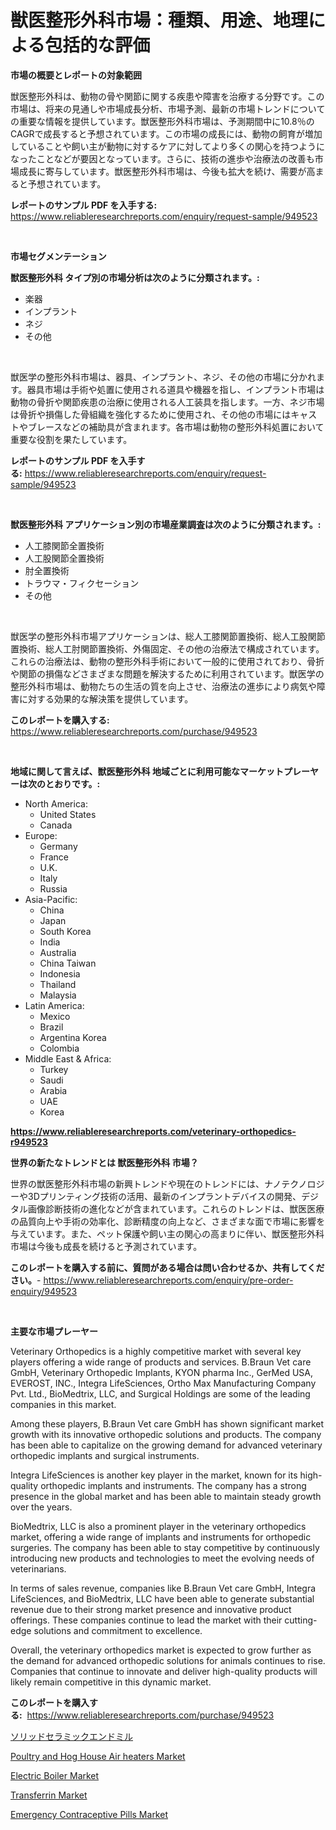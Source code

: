 <p><h1>獣医整形外科市場：種類、用途、地理による包括的な評価</h1></p><p><strong>市場の概要とレポートの対象範囲</strong></p>
<p><p>獣医整形外科は、動物の骨や関節に関する疾患や障害を治療する分野です。この市場は、将来の見通しや市場成長分析、市場予測、最新の市場トレンドについての重要な情報を提供しています。獣医整形外科市場は、予測期間中に10.8％のCAGRで成長すると予想されています。この市場の成長には、動物の飼育が増加していることや飼い主が動物に対するケアに対してより多くの関心を持つようになったことなどが要因となっています。さらに、技術の進歩や治療法の改善も市場成長に寄与しています。獣医整形外科市場は、今後も拡大を続け、需要が高まると予想されています。</p></p>
<p><strong>レポートのサンプル PDF を入手する:</strong> <a href="https://www.reliableresearchreports.com/enquiry/request-sample/949523">https://www.reliableresearchreports.com/enquiry/request-sample/949523</a></p>
<p>&nbsp;</p>
<p><strong>市場セグメンテーション</strong></p>
<p><strong>獣医整形外科 タイプ別の市場分析は次のように分類されます。:</strong></p>
<p><ul><li>楽器</li><li>インプラント</li><li>ネジ</li><li>その他</li></ul></p>
<p>&nbsp;</p>
<p><p>獣医学の整形外科市場は、器具、インプラント、ネジ、その他の市場に分かれます。器具市場は手術や処置に使用される道具や機器を指し、インプラント市場は動物の骨折や関節疾患の治療に使用される人工装具を指します。一方、ネジ市場は骨折や損傷した骨組織を強化するために使用され、その他の市場にはキャストやブレースなどの補助具が含まれます。各市場は動物の整形外科処置において重要な役割を果たしています。</p></p>
<p><strong>レポートのサンプル PDF を入手する:</strong>&nbsp;<a href="https://www.reliableresearchreports.com/enquiry/request-sample/949523">https://www.reliableresearchreports.com/enquiry/request-sample/949523</a></p>
<p>&nbsp;</p>
<p><strong> 獣医整形外科 アプリケーション別の市場産業調査は次のように分類されます。:</strong></p>
<p><ul><li>人工膝関節全置換術</li><li>人工股関節全置換術</li><li>肘全置換術</li><li>トラウマ・フィクセーション</li><li>その他</li></ul></p>
<p>&nbsp;</p>
<p><p>獣医学の整形外科市場アプリケーションは、総人工膝関節置換術、総人工股関節置換術、総人工肘関節置換術、外傷固定、その他の治療法で構成されています。これらの治療法は、動物の整形外科手術において一般的に使用されており、骨折や関節の損傷などさまざまな問題を解決するために利用されています。獣医学の整形外科市場は、動物たちの生活の質を向上させ、治療法の進歩により病気や障害に対する効果的な解決策を提供しています。</p></p>
<p><strong>このレポートを購入する:</strong>&nbsp; <a href="https://www.reliableresearchreports.com/purchase/949523">https://www.reliableresearchreports.com/purchase/949523</a></p>
<p>&nbsp;</p>
<p><strong>地域に関して言えば、獣医整形外科 地域ごとに利用可能なマーケットプレーヤーは次のとおりです。:</strong></p>
<p><ul>
    <li>
        North America:
        <ul>
            <li>United States</li>
            <li>Canada</li>
        </ul>
    </li>
    <li>
        Europe:
        <ul>
            <li>Germany</li>
            <li>France</li>
            <li>U.K.</li>
            <li>Italy</li>
            <li>Russia</li>
        </ul>
    </li>
    <li>
        Asia-Pacific:
        <ul>
            <li>China</li>
            <li>Japan</li>
            <li>South Korea</li>
            <li>India</li>
            <li>Australia</li>
            <li>China Taiwan</li>
            <li>Indonesia</li>
            <li>Thailand</li>
            <li>Malaysia</li>
        </ul>
    </li>
    <li>
        Latin America:
        <ul>
            <li>Mexico</li>
            <li>Brazil</li>
            <li>Argentina Korea</li>
            <li>Colombia</li>
        </ul>
    </li>
    <li>
        Middle East & Africa:
        <ul>
            <li>Turkey</li>
            <li>Saudi</li>
            <li>Arabia</li>
            <li>UAE</li>
            <li>Korea</li>
        </ul>
    </li>
    </ul></p>
<p><strong><a href="https://www.reliableresearchreports.com/veterinary-orthopedics-r949523">https://www.reliableresearchreports.com/veterinary-orthopedics-r949523</a></strong>&nbsp;</p>
<p><strong>世界の新たなトレンドとは 獣医整形外科 市場？</strong></p>
<p><p>世界の獣医整形外科市場の新興トレンドや現在のトレンドには、ナノテクノロジーや3Dプリンティング技術の活用、最新のインプラントデバイスの開発、デジタル画像診断技術の進化などが含まれています。これらのトレンドは、獣医医療の品質向上や手術の効率化、診断精度の向上など、さまざまな面で市場に影響を与えています。また、ペット保護や飼い主の関心の高まりに伴い、獣医整形外科市場は今後も成長を続けると予測されています。</p></p>
<p><strong>このレポートを購入する前に、質問がある場合は問い合わせるか、共有してください。</strong>- <a href="https://www.reliableresearchreports.com/enquiry/pre-order-enquiry/949523">https://www.reliableresearchreports.com/enquiry/pre-order-enquiry/949523</a></p>
<p>&nbsp;</p>
<p><strong>主要な市場プレーヤー</strong></p>
<p><p>Veterinary Orthopedics is a highly competitive market with several key players offering a wide range of products and services. B.Braun Vet care GmbH, Veterinary Orthopedic Implants, KYON pharma Inc., GerMed USA, EVEROST, INC., Integra LifeSciences, Ortho Max Manufacturing Company Pvt. Ltd., BioMedtrix, LLC, and Surgical Holdings are some of the leading companies in this market.</p><p>Among these players, B.Braun Vet care GmbH has shown significant market growth with its innovative orthopedic solutions and products. The company has been able to capitalize on the growing demand for advanced veterinary orthopedic implants and surgical instruments.</p><p>Integra LifeSciences is another key player in the market, known for its high-quality orthopedic implants and instruments. The company has a strong presence in the global market and has been able to maintain steady growth over the years.</p><p>BioMedtrix, LLC is also a prominent player in the veterinary orthopedics market, offering a wide range of implants and instruments for orthopedic surgeries. The company has been able to stay competitive by continuously introducing new products and technologies to meet the evolving needs of veterinarians.</p><p>In terms of sales revenue, companies like B.Braun Vet care GmbH, Integra LifeSciences, and BioMedtrix, LLC have been able to generate substantial revenue due to their strong market presence and innovative product offerings. These companies continue to lead the market with their cutting-edge solutions and commitment to excellence.</p><p>Overall, the veterinary orthopedics market is expected to grow further as the demand for advanced orthopedic solutions for animals continues to rise. Companies that continue to innovate and deliver high-quality products will likely remain competitive in this dynamic market.</p></p>
<p><strong>このレポートを購入する:</strong>&nbsp;&nbsp;<a href="https://www.reliableresearchreports.com/purchase/949523">https://www.reliableresearchreports.com/purchase/949523</a></p>
<p><p><a href="https://github.com/schmahlson/Market-Research-Report-List-1/blob/main/746267026019.md">ソリッドセラミックエンドミル</a></p><p><a href="https://www.linkedin.com/pulse/decoding-poultry-hog-house-air-heaters-market-deep-dive-latest-1pqvf?trackingId=oKSkyZGsxHUE51dz2YVgrQ%3D%3D">Poultry and Hog House Air heaters Market</a></p><p><a href="https://www.linkedin.com/pulse/global-electric-boiler-market-types-applications-major-players-1oxuf?trackingId=%2Bm2YLGXUStnZV8iwNSL7OA%3D%3D">Electric Boiler Market</a></p><p><a href="https://github.com/beatblasta/Market-Research-Report-List-2/blob/main/transferrin-market.md">Transferrin Market</a></p><p><a href="https://github.com/shotows/Market-Research-Report-List-2/blob/main/emergency-contraceptive-pills-market.md">Emergency Contraceptive Pills Market</a></p></p>